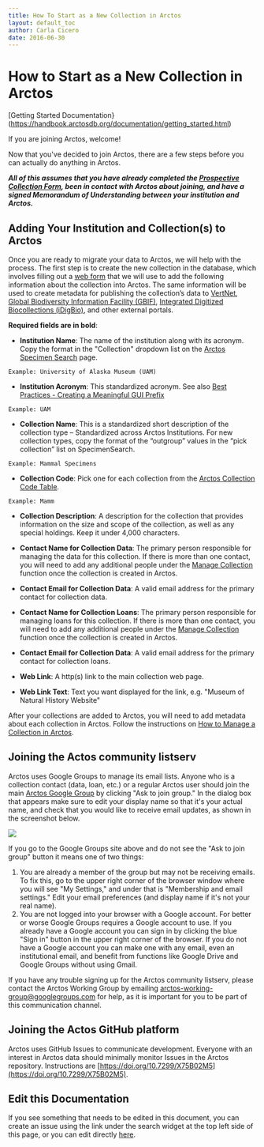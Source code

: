 ```yaml
---
title: How To Start as a New Collection in Arctos
layout: default_toc
author: Carla Cicero
date: 2016-06-30
---
```

# How to Start as a New Collection in Arctos

[Getting Started Documentation}(https://handbook.arctosdb.org/documentation/getting_started.html)

If you are joining Arctos, welcome! 

Now that you've decided to join Arctos, there are a few steps before you can actually do anything in Arctos. 

**_All of this assumes that you have already completed the [Prospective Collection Form](http://arctos.database.museum/new_collection.cfm), been in contact with Arctos about joining, and have a signed Memorandum of Understanding between your institution and Arctos._**

## Adding Your Institution and Collection(s) to Arctos

Once you are ready to migrate your data to Arctos, we will help with the process. The first step is to create the new collection in the database, which involves filling out a [web form](http://www.jotform.us/form/43147289690161) that we will use to add the following information about the collection into Arctos. The same information will be used to create metadata for publishing the collection’s data to [VertNet](http://vertnet.org), [Global Biodiversity Information Facility (GBIF)](http://www.gbif.org), [Integrated Digitized Biocollections (iDigBio)](https://www.idigbio.org), and other external portals.

**Required fields are in bold**:

* **Institution Name**: The name of the institution along with its acronym. Copy the format in the "Collection" dropdown list on the [Arctos Specimen Search](http://arctos.database.museum) page.

`Example: University of Alaska Museum (UAM)`

* **Institution Acronym**: This standardized acronym. See also [Best Practices - Creating a Meaningful GUI Prefix](https://handbook.arctosdb.org/best_practices/GUID.html)

`Example: UAM`

* **Collection Name**: This is a standardized short description of the collection type – Standardized across Arctos Institutions. For new collection types, copy the format of the “outgroup” values in the “pick collection” list on SpecimenSearch. 

`Example: Mammal Specimens`

* **Collection Code**: Pick one for each collection from the [Arctos Collection Code Table](http://arctos.database.museum/info/ctDocumentation.cfm?table=CTCOLLECTION_CDE).

`Example: Mamm`

* **Collection Description**: A description for the collection that provides information on the size and scope of the collection, as well as any special holdings. Keep it under 4,000 characters.

* **Contact Name for Collection Data**: The primary person responsible for managing the data for this  collection. If there is more than one contact, you will need to add any additional people under the [Manage Collection](https://github.com/ArctosDB/documentation-wiki/wiki/How-to-Manage-a-Collection-in-Arctos) function once the collection is created in Arctos.

* **Contact Email for Collection Data**: A valid email address for the primary contact for collection data.

* **Contact Name for Collection Loans**: The primary person responsible for managing loans for this collection. If there is more than one contact, you will need to add any additional people under the [Manage Collection](https://github.com/ArctosDB/documentation-wiki/wiki/How-to-Manage-a-Collection-in-Arctos) function once the collection is created in Arctos.

* **Contact Email for Collection Data**: A valid email address for the primary contact for collection loans.

* **Web Link**: A http(s) link to the main collection web page.

* **Web Link Text**: Text you want displayed for the link, e.g. "Museum of Natural History Website"

After your collections are added to Arctos, you will need to add metadata about each collection in Arctos. Follow the instructions on [How to Manage a Collection in Arctos](https://github.com/ArctosDB/documentation-wiki/wiki/How-to-Manage-a-Collection-in-Arctos).

## Joining the Actos community listserv

Arctos uses Google Groups to manage its email lists. Anyone who is a collection contact (data, loan, etc.) or a regular Arctos user should join the main [Arctos Google Group](https://groups.google.com/g/arctos) by clicking "Ask to join group." In the dialog box that appears make sure to edit your display name so that it's your actual name, and check that you would like to receive email updates, as shown in the screenshot below.

![](https://github.com/ArctosDB/documentation-wiki/raw/gh-pages/images/uploads/googlegroups-signup.png)

If you go to the Google Groups site above and do not see the "Ask to join group" button it means one of two things:

1. You are already a member of the group but may not be receiving emails. To fix this, go to the upper right corner of the browser window where you will see "My Settings," and under that is "Membership and email settings." Edit your email preferences (and display name if it's not your real name).
2. You are not logged into your browser with a Google account. For better or worse Google Groups requires a Google account to use. If you already have a Google account you can sign in by clicking the blue "Sign in" button in the upper right corner of the browser. If you do not have a Google account you can make one with any email, even an institutional email, and benefit from functions like Google Drive and Google Groups without using Gmail.

If you have any trouble signing up for the Arctos community listserv, please contact the Arctos Working Group by emailing arctos-working-group@googlegroups.com for help, as it is important for you to be part of this communication channel.

## Joining the Actos GitHub platform

Arctos uses GitHub Issues to communicate development. Everyone with an interest in Arctos data should minimally monitor Issues in the Arctos 
repository. Instructions are [https://doi.org/10.7299/X75B02M5](https://doi.org/10.7299/X75B02M5).

## Edit this Documentation

If you see something that needs to be edited in this document, you can create an issue using the link under the search widget at the top left side of this page, or you can edit directly <a href="https://github.com/ArctosDB/documentation-wiki/edit/gh-pages/_how_to/How-to-Start-a-New-Collection-in-Arctos.markdown" target="_blank">here</a>.
